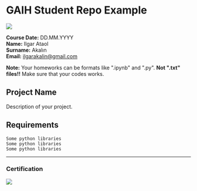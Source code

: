 # GAIH Student Repo Example
![](img/newlogo.png)

**Course Date:** DD.MM.YYYY  
**Name:** Ilgar Ataol   
**Surname:** Akalın  
**Email:** ilgarakalin@gmail.com  

**Note:** Your homeworks can be formats like ".ipynb" and ".py". **Not ".txt" files!!** Make sure that your codes works.  

## Project Name
Description of your project.

## Requirements
```
Some python libraries
Some python libraries
Some python libraries
```
---

### Certification
![](img/TopLearnerCertificate.png)

